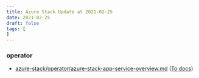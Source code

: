 ```yaml
---
title: Azure Stack Update at 2021-02-25
date: 2021-02-25
draft: false
tags: [
]
---
```


### operator
- [azure-stack/operator/azure-stack-app-service-overview.md](https://github.com/MicrosoftDocs/azure-stack-docs/compare/ef22992..6864a8f#diff-0497cc7dd39d4fb1d06a9d923f1ef184e081945579b9bf82c000874fb1653b7a) ([To docs](https://docs.microsoft.com/en-us/azure-stack/operator/azure-stack-app-service-overview?WT.mc_id=AZ-MVP-5003408))
    
